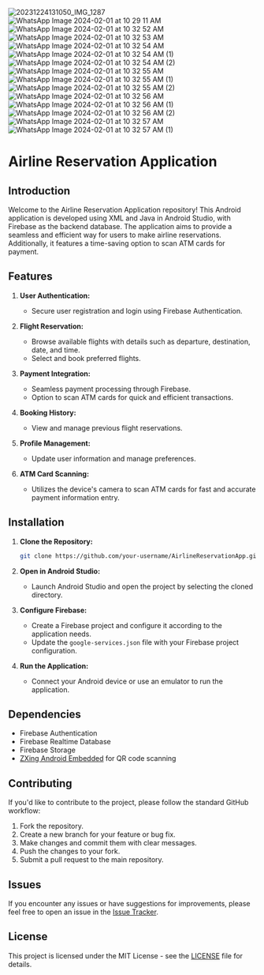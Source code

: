 ![20231224131050_IMG_1287](https://github.com/gokulaarimuthu/Airline-Application/assets/127466084/f495d614-85d1-44e4-9793-56167bc85c2e)
![WhatsApp Image 2024-02-01 at 10 29 11 AM](https://github.com/gokulaarimuthu/Airline-Application/assets/127466084/5af37793-9825-44b1-b69e-ba7b0d0301b2)
![WhatsApp Image 2024-02-01 at 10 32 52 AM](https://github.com/gokulaarimuthu/Airline-Application/assets/127466084/71b2c255-1602-4697-8cff-c66ac46eae27)
![WhatsApp Image 2024-02-01 at 10 32 53 AM](https://github.com/gokulaarimuthu/Airline-Application/assets/127466084/3d3a7d0d-d61f-46a0-9e1d-91e15b4bb071)
![WhatsApp Image 2024-02-01 at 10 32 54 AM](https://github.com/gokulaarimuthu/Airline-Application/assets/127466084/2360c6ae-0761-48ec-a2c7-0b2beb88767c)
![WhatsApp Image 2024-02-01 at 10 32 54 AM (1)](https://github.com/gokulaarimuthu/Airline-Application/assets/127466084/ac95bce9-c5ac-48ea-adbf-2eb6aa1f8eeb)
![WhatsApp Image 2024-02-01 at 10 32 54 AM (2)](https://github.com/gokulaarimuthu/Airline-Application/assets/127466084/24451436-e66a-4455-8eb5-e0f8c30bccea)
![WhatsApp Image 2024-02-01 at 10 32 55 AM](https://github.com/gokulaarimuthu/Airline-Application/assets/127466084/8d90c2d0-e19e-4671-ba31-3bfc2def84f7)
![WhatsApp Image 2024-02-01 at 10 32 55 AM (1)](https://github.com/gokulaarimuthu/Airline-Application/assets/127466084/9d4b0d34-c867-4925-8db1-fef3bff6e880)
![WhatsApp Image 2024-02-01 at 10 32 55 AM (2)](https://github.com/gokulaarimuthu/Airline-Application/assets/127466084/a3406fa9-10d4-4ebb-baaa-5c518b6f3116)
![WhatsApp Image 2024-02-01 at 10 32 56 AM](https://github.com/gokulaarimuthu/Airline-Application/assets/127466084/aff3dfd8-7b22-4036-be27-af4a4c70a7f2)
![WhatsApp Image 2024-02-01 at 10 32 56 AM (1)](https://github.com/gokulaarimuthu/Airline-Application/assets/127466084/016c58b1-b625-4e31-9415-a5c6c75d67a4)
![WhatsApp Image 2024-02-01 at 10 32 56 AM (2)](https://github.com/gokulaarimuthu/Airline-Application/assets/127466084/9dc5e49b-c6be-44c1-9cad-f36e5c7b655d)
![WhatsApp Image 2024-02-01 at 10 32 57 AM](https://github.com/gokulaarimuthu/Airline-Application/assets/127466084/a6aca95d-323c-4613-86c3-a7ebbcc80e27)
![WhatsApp Image 2024-02-01 at 10 32 57 AM (1)](https://github.com/gokulaarimuthu/Airline-Application/assets/127466084/5f8007fe-651c-4d3d-8192-c055a8f06617)
# Airline Reservation Application

## Introduction

Welcome to the Airline Reservation Application repository! This Android application is developed using XML and Java in Android Studio, with Firebase as the backend database. The application aims to provide a seamless and efficient way for users to make airline reservations. Additionally, it features a time-saving option to scan ATM cards for payment.

## Features

1. **User Authentication:**
   - Secure user registration and login using Firebase Authentication.

2. **Flight Reservation:**
   - Browse available flights with details such as departure, destination, date, and time.
   - Select and book preferred flights.

3. **Payment Integration:**
   - Seamless payment processing through Firebase.
   - Option to scan ATM cards for quick and efficient transactions.

4. **Booking History:**
   - View and manage previous flight reservations.

5. **Profile Management:**
   - Update user information and manage preferences.

6. **ATM Card Scanning:**
   - Utilizes the device's camera to scan ATM cards for fast and accurate payment information entry.

## Installation

1. **Clone the Repository:**
   ```bash
   git clone https://github.com/your-username/AirlineReservationApp.git
   ```

2. **Open in Android Studio:**
   - Launch Android Studio and open the project by selecting the cloned directory.

3. **Configure Firebase:**
   - Create a Firebase project and configure it according to the application needs.
   - Update the `google-services.json` file with your Firebase project configuration.

4. **Run the Application:**
   - Connect your Android device or use an emulator to run the application.

## Dependencies

- Firebase Authentication
- Firebase Realtime Database
- Firebase Storage
- [ZXing Android Embedded](https://github.com/journeyapps/zxing-android-embedded) for QR code scanning

## Contributing

If you'd like to contribute to the project, please follow the standard GitHub workflow:
1. Fork the repository.
2. Create a new branch for your feature or bug fix.
3. Make changes and commit them with clear messages.
4. Push the changes to your fork.
5. Submit a pull request to the main repository.

## Issues

If you encounter any issues or have suggestions for improvements, please feel free to open an issue in the [Issue Tracker](https://github.com/your-username/AirlineReservationApp/issues).

## License

This project is licensed under the MIT License - see the [LICENSE](LICENSE) file for details.
